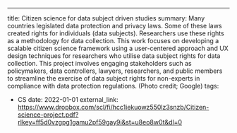 ---
title: Citizen science for data subject driven studies
summary: Many countries legislated data protection and privacy laws. Some of these laws created rights for individuals (data subjects). Researchers use these rights as a methodology for data collection. This work focuses on developing a scalable citizen science framework using a user-centered approach and UX design techniques for researchers who utilise data subject rights for data collection. This project involves engaging stakeholders such as policymakers, data controllers, lawyers, researchers, and public members to streamline the exercise of data subject rights for non-experts in compliance with data protection regulations. (Photo credit; Google)
tags:
  - CS
date: 2022-01-01
external_link: https://www.dropbox.com/scl/fi/hcc1iekuowz550lz3snzb/Citizen-science-project.pdf?rlkey=ff5d0vzgpg1gamu2pf59gay9i&st=u8eo8w0t&dl=0